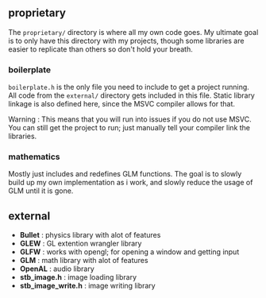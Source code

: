 ## proprietary

The `proprietary/` directory is where all my own code goes. My ultimate goal
is to only have this directory with my projects, though some libraries are
easier to replicate than others so don't hold your breath.

### boilerplate

`boilerplate.h` is the only file you need to include to get a project running. All code
from the `external/` directory gets included in this file. Static library linkage is also
defined here, since the MSVC compiler allows for that.

Warning : This means that you will run into issues if you do not use MSVC. You can still get
the project to run; just manually tell your compiler link the libraries.

### mathematics

Mostly just includes and redefines GLM functions. The goal is to slowly build up my own implementation
as i work, and slowly reduce the usage of GLM until it is gone.

## external

- **Bullet** : physics library with alot of features
- **GLEW** : GL extention wrangler library
- **GLFW** : works with opengl; for opening a window and getting input
- **GLM** : math library with alot of features
- **OpenAL** : audio library
- **stb_image.h** : image loading library
- **stb_image_write.h** : image writing library